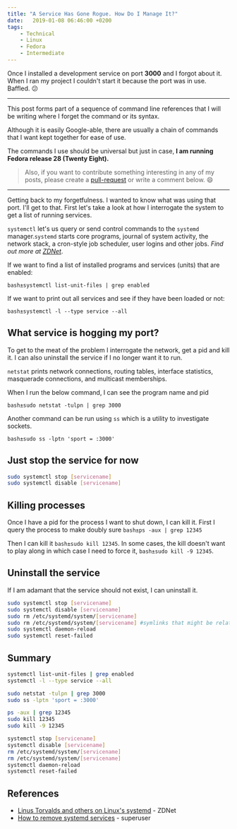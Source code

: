 ```yaml
---
title: "A Service Has Gone Rogue. How Do I Manage It?"
date:   2019-01-08 06:46:00 +0200
tags:
    - Technical
    - Linux
    - Fedora
    - Intermediate
---
```


Once I installed a development service on port **3000** and I forgot about it. When I ran my project I couldn't start it because the port
was in use. Baffled. :confused:

---

This post forms part of a sequence of command line references that I
will be writing where I forget the command or its syntax.

Although it is easily Google-able, there are usually a chain of
commands that I want kept together for ease of use.

The commands I use should be universal but just in case, **I am
running Fedora release 28 (Twenty Eight).**

> Also, if you want to contribute something interesting in any of
> my posts, please create a [pull-request](https://github.com/cbillowes/curious-programmer-helium) or write a
> comment below. :smile:

---

Getting back to my forgetfulness. I wanted to know what was using
that port. I'll get to that. First let's take a look at how I interrogate the system to get a list of running services.

`systemctl` let's us query or send control commands to the `systemd`
manager.`systemd` starts core programs, journal of system activity,
the network stack, a cron-style job scheduler, user logins and other
jobs. *Find out more at [ZDNet](https://www.zdnet.com/article/linus-torvalds-and-others-on-linuxs-systemd/)*.

If we want to find a list of installed programs and services (units)
that are enabled:

`bash±systemctl list-unit-files | grep enabled`

If we want to print out all services and see if they have been loaded
or not:

`bash±systemctl -l --type service --all`

## What service is hogging my port?

To get to the meat of the problem I interrogate the network, get a
pid and kill it. I can also uninstall the service if I no longer want
it to run.

`netstat` prints network connections, routing tables, interface statistics, masquerade connections, and multicast memberships.

When I run the below command, I can see the program name and pid

`bash±sudo netstat -tulpn | grep 3000`

Another command can be run using `ss` which is a utility to
investigate sockets.

`bash±sudo ss -lptn 'sport = :3000'`

## Just stop the service for now

```bash
sudo systemctl stop [servicename]
sudo systemctl disable [servicename]
```

## Killing processes

Once I have a pid for the process I want to shut down, I can kill it.
First I query the process to make doubly sure `bash±ps -aux | grep 12345`

Then I can kill it `bash±sudo kill 12345`. In some cases, the kill
doesn't want to play along in which case I need to force it,
`bash±sudo kill -9 12345`.

## Uninstall the service

If I am adamant that the service should not exist, I can uninstall it.

```bash
sudo systemctl stop [servicename]
sudo systemctl disable [servicename]
sudo rm /etc/systemd/system/[servicename]
sudo rm /etc/systemd/system/[servicename] #symlinks that might be related
sudo systemctl daemon-reload
sudo systemctl reset-failed
```

## Summary

```bash
systemctl list-unit-files | grep enabled
systemctl -l --type service --all
```

```bash
sudo netstat -tulpn | grep 3000
sudo ss -lptn 'sport = :3000'
```

```bash
ps -aux | grep 12345
sudo kill 12345
sudo kill -9 12345
```

```bash
systemctl stop [servicename]
systemctl disable [servicename]
rm /etc/systemd/system/[servicename]
rm /etc/systemd/system/[servicename]
systemctl daemon-reload
systemctl reset-failed
```

## References

* [Linus Torvalds and others on Linux's systemd](https://www.zdnet.com/article/linus-torvalds-and-others-on-linuxs-systemd/) - ZDNet
* [How to remove systemd services](https://superuser.com/questions/513159/how-to-remove-systemd-services) - superuser